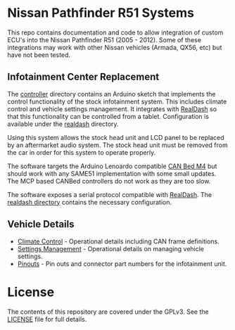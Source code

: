 # Nissan Pathfinder R51 Systems

This repo contains documentation and code to allow integration of custom ECU's
into the Nissan Pathfinder R51 (2005 - 2012). Some of these integrations may
work with other Nissan vehicles (Armada, QX56, etc) but have not been tested.

## Infotainment Center Replacement

The [controller](controller) directory contains an Arduino sketch that
implements the control functionality of the stock infotainment system. This
includes climate control and vehicle settings management. It integrates with
[RealDash] so that this functionality can be controlled from a tablet.
Configuration is available under the [realdash](realdash) directory.

Using this system allows the stock head unit and LCD panel to be replaced by an
aftermarket audio system. The stock head unit must be removed from the car in
order for this system to operate properly.

The software targets the Arduino Lenoardo compatible [CAN Bed M4] but should
work with any SAME51 implementation with some small updates. The MCP based
CANBed controllers do not work as they are too slow.

The software exposes a serial protocol compatible with [RealDash]. The
[realdash directory](./realdash) contains the necessary configuration.


## Vehicle Details 

* [Climate Control](docs/climate.md) - Operational details including CAN frame definitions.
* [Settings Management](docs/settings.md) - Operational details on managing vehicle settings.
* [Pinouts](docs/pinouts.md) - Pin outs and connector part numbers for the infotainment unit.


# License

The contents of this repository are covered under the GPLv3. See the [LICENSE]
file for full details.


[CAN Bed m4]: https://www.seeedstudio.com/Canbed-M4-p-4782.html
[LICENSE]: LICENSE
[RealDash]: http://realdash.net
["Upgraded" Metra 70-7552]: https://www.amazon.com/20-pin-Subaru-Headunit-Harness-Steering/dp/B01D9K3L44/uPWNsaWNrUmVkaXJlY3QmZG9Ob3RMb2dDbGljaz10cnVl
